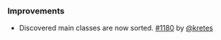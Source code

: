 [@kretes]: https://github.com/kretes
[1180]: https://github.com/sbt/sbt/issues/1180

### Improvements

- Discovered main classes are now sorted. [#1180][1180] by [@kretes][@kretes]